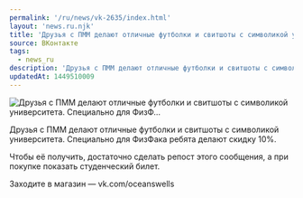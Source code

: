 ```yaml
---
permalink: '/ru/news/vk-2635/index.html'
layout: 'news.ru.njk'
title: 'Друзья с ПММ делают отличные футболки и свитшоты с символикой университета. Специально для ФизФ…'
source: ВКонтакте
tags:
  - news_ru
description: 'Друзья с ПММ делают отличные футболки и свитшоты с символикой университета. Специально для ФизФ…'
updatedAt: 1449510009
---
```

![Друзья с ПММ делают отличные футболки и свитшоты с символикой университета. Специально для ФизФ…](https://sun9-17.userapi.com/impf/c627318/v627318838/13ae7/DajuUoGcTZo.jpg?size=1280x853&quality=96&proxy=1&sign=2062df85c758c62974ec54a0a75e024a&c_uniq_tag=iCdcWtu_4NDrxvO7rtudL27HVwU2EhdkS4D-tLbucnw&type=album)

Друзья с ПММ делают отличные футболки и свитшоты с символикой университета. Специально для ФизФака ребята делают скидку 10%.

Чтобы её получить, достаточно сделать репост этого сообщения, а при покупке показать студенческий билет.

Заходите в магазин — vk.com/oceanswells
